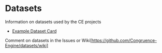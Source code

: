 # Datasets
Information on datasets used by the CE projects

- [Example Dataset Card](Example%20Dataset.md)


Comment on datasets in the Issues or Wiki[https://github.com/Congruence-Engine/datasets/wiki]
